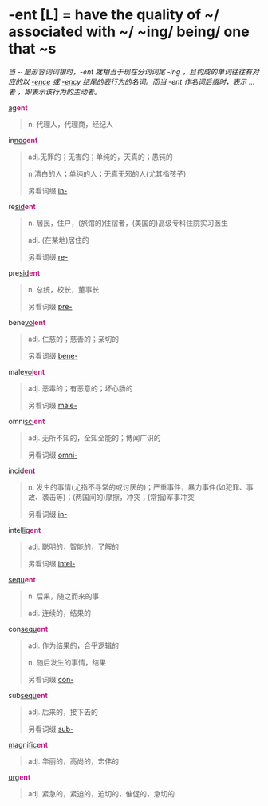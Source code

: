 # -ent [L] = have the quality of ~/ associated with ~/ ~ing/ being/ one that ~s

*当 ~ 是形容词词根时，-ent 就相当于现在分词词尾 -ing ，且构成的单词往往有对应的以 [-ence](-ence.md) 或 [-ency](-ence.md) 结尾的表行为的名词。而当 -ent 作名词后缀时，表示 ...者 ，即表示该行为的主动者。*

[ag](_ag_.md)<b style="color: #C71585;">ent</b>
> n. 代理人，代理商，经纪人

in[noc](_noc_.md)<b style="color: #C71585;">ent</b>
> adj.无罪的；无害的；单纯的，天真的；愚钝的 
>
> n.清白的人；单纯的人；无真无邪的人(尤其指孩子)
>
> 另看词缀 [in-](in-.1.md)

re[sid](_sid_.md)<b style="color: #C71585;">ent</b>
> n. 居民，住户，(旅馆的)住宿者，(美国的)高级专科住院实习医生
>
> adj. (在某地)居住的
>
> 另看词缀 [re-](re-.md)

pre[sid](_sid_.md)<b style="color: #C71585;">ent</b>
> n. 总统，校长，董事长
>
> 另看词缀 [pre-](pre-.md)

bene[vol](_vol_.md)<b style="color: #C71585;">ent</b>
> adj. 仁慈的；慈善的；亲切的
>
> 另看词缀 [bene-](bene-.md)

male[vol](_vol_.md)<b style="color: #C71585;">ent</b>
> adj. 恶毒的；有恶意的；坏心肠的
>
> 另看词缀 [male-](mal-.md)

omni[sci](_sci_.md)<b style="color: #C71585;">ent</b>
> adj. 无所不知的，全知全能的；博闻广识的
>
> 另看词缀 [omni-](omni-.md)

in[cid](_cad_.md)<b style="color: #C71585;">ent</b>
> n. 发生的事情(尤指不寻常的或讨厌的)；严重事件，暴力事件(如犯罪、事故、袭击等)；(两国间的)摩擦，冲突；(常指)军事冲突
>
> 另看词缀 [in-](in-.2.md)

intel[lig](_lect_.md)<b style="color: #C71585;">ent</b>
> adj. 聪明的，智能的，了解的
>
> 另看词缀 [intel-](inter-.md)

[sequ](_sequ_.md)<b style="color: #C71585;">ent</b>
> n. 后果，随之而来的事
>
> adj. 连续的，结果的

con[sequ](_sequ_.md)<b style="color: #C71585;">ent</b>
> adj. 作为结果的，合乎逻辑的
>
> n. 随后发生的事情，结果
>
> 另看词缀 [con-](com-.md)

sub[sequ](_sequ_.md)<b style="color: #C71585;">ent</b>
> adj. 后来的，接下去的
>
> 另看词缀 [sub-](sub-.md)

[magn](_magn_.md)i[fic](_fic_.md)<b style="color: #C71585;">ent</b>
> adj. 华丽的，高尚的，宏伟的

[urg](_erg_.md)<b style="color: #C71585;">ent</b>
> adj. 紧急的，紧迫的，迫切的，催促的，急切的